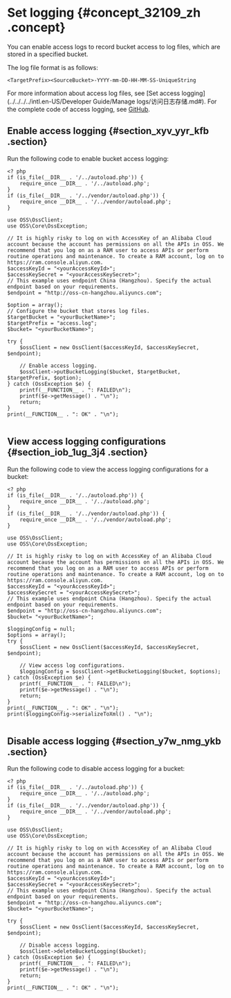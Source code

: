 # Set logging {#concept_32109_zh .concept}

You can enable access logs to record bucket access to log files, which are stored in a specified bucket.

The log file format is as follows:

`<TargetPrefix><SourceBucket>-YYYY-mm-DD-HH-MM-SS-UniqueString`

For more information about access log files, see [Set access logging](../../../../intl.en-US/Developer Guide/Manage logs/访问日志存储.md#). For the complete code of access logging, see [GitHub](https://github.com/aliyun/aliyun-oss-php-sdk/blob/master/samples/BucketLogging.php).

## Enable access logging {#section_xyv_yyr_kfb .section}

Run the following code to enable bucket access logging:

``` {#codeblock_62j_vne_i04 .language-php}
<? php
if (is_file(__DIR__ . '/../autoload.php')) {
    require_once __DIR__ . '/../autoload.php';
}
if (is_file(__DIR__ . '/../vendor/autoload.php')) {
    require_once __DIR__ . '/../vendor/autoload.php';
}

use OSS\OssClient;
use OSS\Core\OssException;

// It is highly risky to log on with AccessKey of an Alibaba Cloud account because the account has permissions on all the APIs in OSS. We recommend that you log on as a RAM user to access APIs or perform routine operations and maintenance. To create a RAM account, log on to https://ram.console.aliyun.com.
$accessKeyId = "<yourAccessKeyId>";
$accessKeySecret = "<yourAccessKeySecret>";
// This example uses endpoint China (Hangzhou). Specify the actual endpoint based on your requirements.
$endpoint = "http://oss-cn-hangzhou.aliyuncs.com";

$option = array();
// Configure the bucket that stores log files.
$targetBucket = "<yourBucketName>";
$targetPrefix = "access.log";
$bucket= "<yourBucketName>";

try {
    $ossClient = new OssClient($accessKeyId, $accessKeySecret, $endpoint);

    // Enable access logging.
    $ossClient->putBucketLogging($bucket, $targetBucket, $targetPrefix, $option);
} catch (OssException $e) {
    printf(__FUNCTION__ . ": FAILED\n");
    printf($e->getMessage() . "\n");
    return;
}
print(__FUNCTION__ . ": OK" . "\n");
			
```

## View access logging configurations {#section_iob_1ug_3j4 .section}

Run the following code to view the access logging configurations for a bucket:

``` {#codeblock_vxd_oi8_hfj .language-php}
<? php
if (is_file(__DIR__ . '/../autoload.php')) {
    require_once __DIR__ . '/../autoload.php';
}
if (is_file(__DIR__ . '/../vendor/autoload.php')) {
    require_once __DIR__ . '/../vendor/autoload.php';
}

use OSS\OssClient;
use OSS\Core\OssException;

// It is highly risky to log on with AccessKey of an Alibaba Cloud account because the account has permissions on all the APIs in OSS. We recommend that you log on as a RAM user to access APIs or perform routine operations and maintenance. To create a RAM account, log on to https://ram.console.aliyun.com.
$accessKeyId = "<yourAccessKeyId>";
$accessKeySecret = "<yourAccessKeySecret>";
// This example uses endpoint China (Hangzhou). Specify the actual endpoint based on your requirements.
$endpoint = "http://oss-cn-hangzhou.aliyuncs.com";
$bucket= "<yourBucketName>";

$loggingConfig = null;
$options = array();
try {
    $ossClient = new OssClient($accessKeyId, $accessKeySecret, $endpoint);

    // View access log configurations.
    $loggingConfig = $ossClient->getBucketLogging($bucket, $options);
} catch (OssException $e) {
    printf(__FUNCTION__ . ": FAILED\n");
    printf($e->getMessage() . "\n");
    return;
}
print(__FUNCTION__ . ": OK" . "\n");
print($loggingConfig->serializeToXml() . "\n");
			
```

## Disable access logging {#section_y7w_nmg_ykb .section}

Run the following code to disable access logging for a bucket:

``` {#codeblock_mjv_rnj_csc .language-php}
<? php
if (is_file(__DIR__ . '/../autoload.php')) {
    require_once __DIR__ . '/../autoload.php';
}
if (is_file(__DIR__ . '/../vendor/autoload.php')) {
    require_once __DIR__ . '/../vendor/autoload.php';
}

use OSS\OssClient;
use OSS\Core\OssException;

// It is highly risky to log on with AccessKey of an Alibaba Cloud account because the account has permissions on all the APIs in OSS. We recommend that you log on as a RAM user to access APIs or perform routine operations and maintenance. To create a RAM account, log on to https://ram.console.aliyun.com.
$accessKeyId = "<yourAccessKeyId>";
$accessKeySecret = "<yourAccessKeySecret>";
// This example uses endpoint China (Hangzhou). Specify the actual endpoint based on your requirements.
$endpoint = "http://oss-cn-hangzhou.aliyuncs.com";
$bucket= "<yourBucketName>";

try {
    $ossClient = new OssClient($accessKeyId, $accessKeySecret, $endpoint);

    // Disable access logging.
    $ossClient->deleteBucketLogging($bucket);
} catch (OssException $e) {
    printf(__FUNCTION__ . ": FAILED\n");
    printf($e->getMessage() . "\n");
    return;
}
print(__FUNCTION__ . ": OK" . "\n");
			
```

